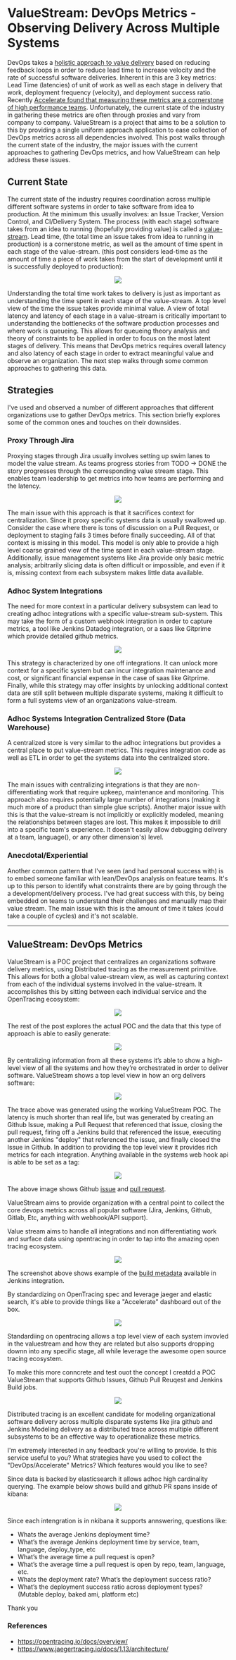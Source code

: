 # ValueStream: DevOps Metrics - Observing Delivery Across Multiple Systems

DevOps takes a [holistic approach to value delivery](https://itrevolution.com/the-three-ways-principles-underpinning-devops/) based on reducing feedback loops in order to reduce lead time to increase velocity and the rate of successful software deliveries. Inherent in this are 3 key metrics: Lead Time (latencies) of unit of work as well as each stage in delivery that work, deployment frequency (velocity), and deployment success ratio.  Recently [Accelerate found that measuring these metrics are a cornerstone of high performance teams](https://www.cloudbees.com/blog/2018-accelerate-state-devops-report-identifies-elite-performers). Unfortunately, the current state of the industry in gathering these metrics are often through proxies and vary from company to company.  ValueStream is a project that aims to be a solution to this by providing a single uniform approach application to ease collection of DevOps metrics across all dependencies involved.  This post walks through the current state of the industry, the major issues with the current approaches to gathering DevOps metrics, and how ValueStream can help address these issues.


## Current State

The current state of the industry requires coordination across multiple different software systems in order to take software from idea to production. At the minimum this usually involves: an Issue Tracker, Version Control, and CI/Delivery System.  The process (with each stage) software takes from an idea to running (hopefully providing value) is called a [value-stream](https://en.wikipedia.org/wiki/Value-stream_mapping).  Lead time, (the total time an issue takes from idea to running in production) is a cornerstone metric, as well as the amount of time spent in each stage of the value-stream. (this post considers lead-time as the amount of time a piece of work takes from the start of development until it is successfully deployed to production):

<p align="center">
  <img src="static/software_development_components.png">
</p>


Understanding the total time work takes to delivery is just as important as understanding the time spent in each stage of the value-stream.  A top level view of the time the issue takes provide minimal value.  A view of total latency and latency of each stage in a value-stream is critically important to understanding the bottlenecks of the software production processes and where work is queueing.  This allows for queueing theory analysis and theory of constraints to be applied in order to focus on the most latent stages of delivery.  This means that DevOps metrics requires overall latency and also latency of each stage in order to extract meaningful value and observe an organization.  The next step walks through some common approaches to gathering this data.

## Strategies

I've used and observed a number of different approaches that different organizations use to gather DevOps metrics.  This section briefly explores some of the common ones and touches on their downsides.  

### Proxy Through Jira
Proxying stages through Jira usually involves setting up swim lanes to model the value stream.  As teams progress stories from TODO -> DONE the story progresses through the corresponding value stream stage.  This enables team leadership to get metrics into how teams are performing and the latency.

<p align="center">
  <img src="static/jira_proxy.png">
</p>

The main issue with this approach is that it sacrifices context for centralization.  Since it proxy specific systems data is usually swallowed up.  Consider the case where there is tons of discussion on a Pull Request, or deployment to staging fails 3 times before finally succeeding.  All of that context is missing in this model.  This model is only able to provide a high level coarse grained view of the time spent in each value-stream stage.  Additionally, issue management systems like Jira provide only basic metric analysis; arbitrarily slicing data is often difficult or impossible, and even if it is, missing context from each subsystem makes little data available.

### Adhoc System Integrations

The need for more context in a particular delivery subsystem can lead to creating adhoc integrations with a specific value-stream sub-system.  This may take the form of a custom webhook integration in order to capture metrics, a tool like Jenkins Datadog integration, or a saas like Gitprime which provide detailed github metrics.

<p align="center">
  <img src="static/adhoc_systems_integrations.png">
</p>

This strategy is characterized by one off integrations.  It can unlock more context for a specific system but can incur integration maintenance and cost, or significant financial expense in the case of saas like Gitprime.  Finally, while this strategy may offer insights by unlocking additional context data are still split between multiple disparate systems, making it difficult to form a full systems view of an organizations value-stream.

### Adhoc Systems Integration Centralized Store (Data Warehouse)

A centralized store is very similar to the adhoc integrations but provides a central place to put value-stream metrics.  This requires integration code as well as ETL in order to get the systems data into the centralized store.

<p align="center">
  <img src="static/adhoc_datawarehouse.png">
</p>

The main issues with centralizing integrations is that they are non-differentiating work that require upkeep, maintenance and monitoring.  This approach also requires potentially large number of integrations (making it much more of a product than simple glue scripts).  Another major issue with this is that the value-stream is not implicitly or explicitly modeled, meaning the relationships between stages are lost.  This makes it impossible to drill into a specific team's experience.  It doesn't easily allow debugging delivery at a team, language(), or any other dimension's) level.


### Anecdotal/Experiential

Another common pattern that I've seen (and had personal success with) is to embed someone familiar with lean/DevOps analysis on feature teams.  It's up to this person to identify what constraints there are by going through the a development/delivery process.  I've had great success with this, by being embedded on teams to understand their challenges and manually map their value stream.  The main issue with this is the amount of time it takes (could take a couple of cycles) and it's not scalable.  

----

## ValueStream: DevOps Metrics

ValueStream is a POC project that centralizes an organizations software delivery metrics, using Distributed tracing as the measurement primitive.  This allows for both a global value-stream view, as well as capturing context from each of the individual systems involved in the value-stream.  It accomplishes this by sitting between each individual service and the OpenTracing ecosystem:

<p align="center">
  <img src="static/valuestream_arch.png">
</p>

The rest of the post explores the actual POC and the data that this type of approach is able to easily generate:

<p align="center">
  <img src="static/poc_arch.png">
</p>

By centralizing information from all these systems it’s able to show a high-level view of all the systems and how they’re orchestrated in order to deliver software.  ValueStream shows a top level view in how an org delivers software:

<p align="center">
  <img src="static/vaiue_stream_trace_view.png">
</p>

The trace above was generated using the working ValueStream POC. The latency is much shorter than real life, but was generated by creating an Github Issue, making a Pull Request that referenced that issue, closing the pull request, firing off a Jenkins build that referenced the issue, executing another Jenkins "deploy" that referenced the issue, and finally closed the Issue in Github.  In addition to providing the top level view it provides rich metrics for each integration.  Anything available in the systems web hook api is able to be set as a tag:

<p align="center">
  <img src="static/value_stream_expanded_issue.png">
</p>

The above image shows Github [issue](https://developer.github.com/v3/activity/events/types/#issuesevent) and [pull request](https://developer.github.com/v3/activity/events/types/#pullrequestevent).  






ValueStream aims to provide organization with a central point to collect the core devops metrics across all popular software (Jira, Jenkins, Github, Gitlab, Etc, anything with webhook/API support).



Value stream aims to handle all integrations and non differentiating work and surface data using opentracing in order to tap into the amazing open tracing ecosystem.

<p align="center">
  <img src="static/value_stream_expanded_deploy.png">
</p>

The screenshot above shows example of the [build metadata](https://github.com/dm03514/statistics-gatherer-plugin/tree/cf7acd6ba061cec95346f8793ae7b53b2d80963a#build) available in Jenkins integration.


By standardizing on OpenTracing spec and leverage jaeger and elastic search, it's able to provide things like a "Accelerate" dashboard out of the box.


<p align="center">
  <img src="static/valuestream_arch.png">
</p>


Standardiing on opentracing allows a top level view of each system invovled in the valuestream and how they are related but also supports dropping downn into any specific stage, all while leverage the awesome open source tracing ecosystem.

To make this more conncrete and test ouot the concept I creatdd a POC ValueStream that supports Github Issues, Github Pull Reuqest and Jenkins Build jobs.  

<p align="center">
  <img src="static/poc_arch.png">
</p>

Distributed tracing is an excellent candidate for modeling organizational software delivery across multiple disparate systems like jira github and Jenkins Modeling delivery as a distributed trace across multiple different subsystems to be an effective way to operationalize these metrics.


I'm extremely interested in any feedback you're willing to provide.  Is this service useful to you? What strategies have you used to collect the "DevOps/Accelerate" Metrics?  Which features would you like to see?

Since data is backed by elasticsearch it allows adhoc high cardinality querying. The example below shows build and github PR spans inside of kibana:


<p align="center">
  <img src="static/kibana_span_overview.png">
</p>

Since each intengration is in nkibana it supports annswering, questions like:
- Whats the average Jenkins deployment time?
- What’s the average Jenkins deployment time by service, team, language, deploy_type, etc
- What’s the average time a pull request is open?
- What’s the average time a pull request is open by repo, team, language, etc.
- Whats the deployment rate? What’s the deployment success ratio?
- What’s the deployment success ratio across deployment types? (Mutable deploy, baked ami, platform etc)


Thank you


### References
- https://opentracing.io/docs/overview/
- https://www.jaegertracing.io/docs/1.13/architecture/
